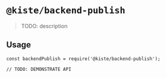 # `@kiste/backend-publish`

> TODO: description

## Usage

```
const backendPublish = require('@kiste/backend-publish');

// TODO: DEMONSTRATE API
```
